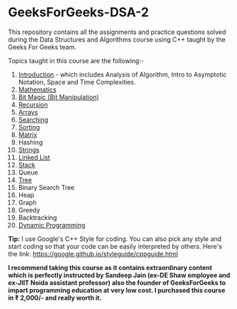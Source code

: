 # GeeksForGeeks-DSA-2
This repository contains all the assignments and practice questions solved during the Data Structures and Algorithms course using C++ taught by the Geeks For Geeks team.

Topics taught in this course are the following:-

1) [Introduction](https://github.com/FazeelUsmani/GeeksForGeeks-DSA-2/tree/master/01%20Analysis%20of%20Algorithms) - which includes Analysis of Algorithm, Intro to Asymptotic Notation, Space and Time Complexities.
2) [Mathematics](https://github.com/FazeelUsmani/GeeksForGeeks-DSA-2/tree/master/02%20Mathematical%20Algortithms)
3) [Bit Magic (Bit Manipulation)](https://github.com/FazeelUsmani/GeeksForGeeks-DSA-2/tree/master/03%20Bit%20Manipulation)
4) [Recursion](https://github.com/FazeelUsmani/GeeksForGeeks-DSA-2/tree/master/4%20Recursion)
5) [Arrays](https://github.com/FazeelUsmani/GeeksForGeeks-DSA-2/tree/master/5%20Arrays)
6) [Searching](https://github.com/FazeelUsmani/GeeksForGeeks-DSA-2/tree/master/6%20Searching)
7) [Sorting](https://github.com/FazeelUsmani/GeeksForGeeks-DSA-2/tree/master/07%20Sorting)
8) [Matrix](https://github.com/FazeelUsmani/GeeksForGeeks-DSA-2/tree/master/08%20Matrix)
9) Hashing
10) [Strings](https://github.com/FazeelUsmani/GeeksForGeeks-DSA-2/tree/master/10%20Strings)
11) [Linked List](https://github.com/FazeelUsmani/GeeksForGeeks-DSA-2/tree/master/11%20Linked%20List)
12) [Stack](https://github.com/FazeelUsmani/GeeksForGeeks-DSA-2/tree/master/12%20Stacks)
13) Queue
14) [Tree](https://github.com/FazeelUsmani/GeeksForGeeks-DSA-2/tree/master/14%20Trees)
15) Binary Search Tree
16) Heap
17) Graph
18) Greedy
19) Backtracking
20) [Dynamic Programming](https://github.com/FazeelUsmani/GeeksForGeeks-DSA-2/tree/master/20%20Dynamic%20Programming)

**Tip:** I use Google's C++ Style for coding. You can also pick any style and start coding so that your code can be easily interpreted by others. 
Here's the link: https://google.github.io/styleguide/cppguide.html



**I recommend taking this course as it contains extraordinary content which is perfectly instructed by Sandeep Jain (ex-DE Shaw employee and ex-JIIT Noida assistant professor) also the founder of GeeksForGeeks to impart programming education at very low cost. I purchased this course in ₹ 2,000/- and really worth it.**
